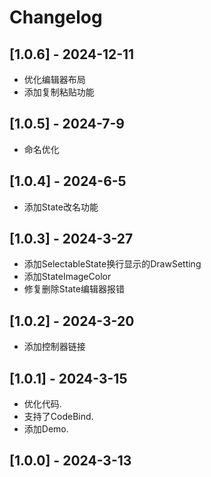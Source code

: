 # Changelog

## [1.0.6] - 2024-12-11
- 优化编辑器布局
- 添加复制粘贴功能

## [1.0.5] - 2024-7-9
- 命名优化

## [1.0.4] - 2024-6-5
- 添加State改名功能

## [1.0.3] - 2024-3-27
- 添加SelectableState换行显示的DrawSetting
- 添加StateImageColor
- 修复删除State编辑器报错

## [1.0.2] - 2024-3-20
- 添加控制器链接

## [1.0.1] - 2024-3-15
- 优化代码.
- 支持了CodeBind.
- 添加Demo.

## [1.0.0] - 2024-3-13